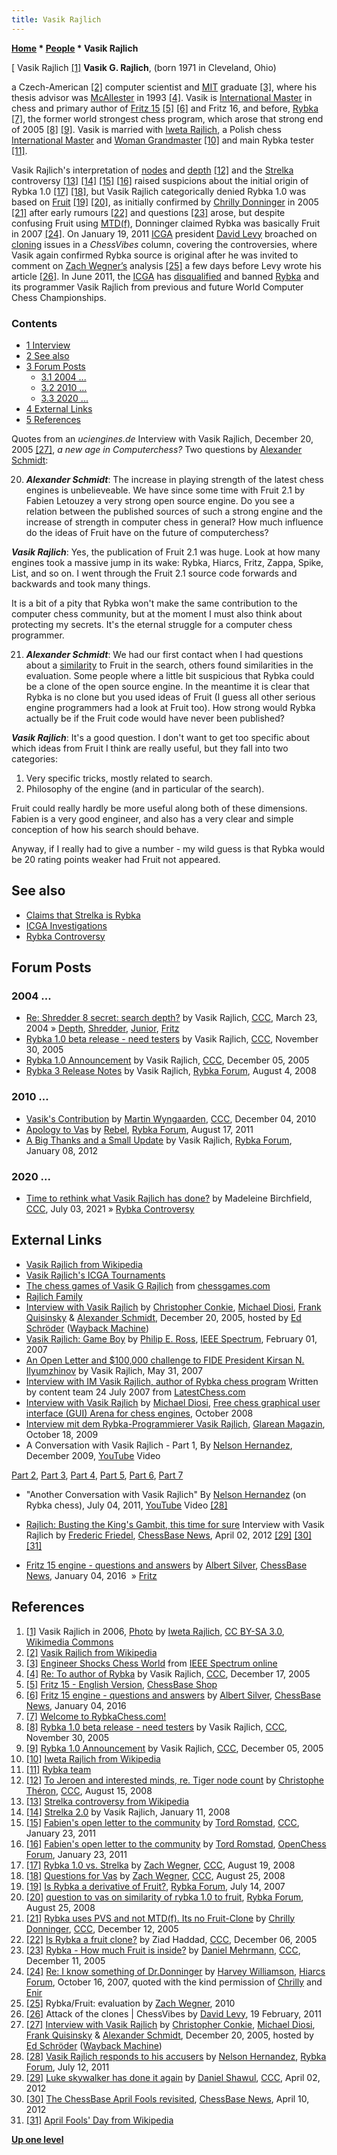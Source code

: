```yaml
---
title: Vasik Rajlich
---
```

**[Home](Home "Home") \* [People](People "People") \* Vasik Rajlich**



[ Vasik Rajlich <a id="cite-note-1" href="#cite-ref-1">[1]</a>
**Vasik G. Rajlich**, (born 1971 in Cleveland, Ohio)  

a Czech-American <a id="cite-note-2" href="#cite-ref-2">[2]</a> computer scientist and [MIT](Massachusetts_Institute_of_Technology "Massachusetts Institute of Technology") graduate <a id="cite-note-3" href="#cite-ref-3">[3]</a>, where his thesis advisor was [McAllester](David_McAllester "David McAllester") in 1993 <a id="cite-note-4" href="#cite-ref-4">[4]</a>. Vasik is [International Master](https://en.wikipedia.org/wiki/International_Master) in chess and primary author of [Fritz 15](Fritz "Fritz") <a id="cite-note-5" href="#cite-ref-5">[5]</a> <a id="cite-note-6" href="#cite-ref-6">[6]</a> and Fritz 16, and before, [Rybka](Rybka "Rybka") <a id="cite-note-7" href="#cite-ref-7">[7]</a>, the former world strongest chess program, which arose that strong end of 2005 <a id="cite-note-8" href="#cite-ref-8">[8]</a> <a id="cite-note-9" href="#cite-ref-9">[9]</a>. Vasik is married with [Iweta Rajlich](index.php?title=Iweta_Rajlich&action=edit&redlink=1 "Iweta Rajlich (page does not exist)"), a Polish chess [International Master](https://en.wikipedia.org/wiki/International_Master) and [Woman Grandmaster](https://en.wikipedia.org/wiki/Woman_Grandmaster) <a id="cite-note-10" href="#cite-ref-10">[10]</a> and main Rybka tester <a id="cite-note-11" href="#cite-ref-11">[11]</a>. 


Vasik Rajlich's interpretation of [nodes](Node "Node") and [depth](Depth "Depth") <a id="cite-note-12" href="#cite-ref-12">[12]</a> and the [Strelka](Strelka "Strelka") controversy <a id="cite-note-13" href="#cite-ref-13">[13]</a> <a id="cite-note-14" href="#cite-ref-14">[14]</a> <a id="cite-note-15" href="#cite-ref-15">[15]</a> <a id="cite-note-16" href="#cite-ref-16">[16]</a> raised suspicions about the initial origin of Rybka 1.0 <a id="cite-note-17" href="#cite-ref-17">[17]</a> <a id="cite-note-18" href="#cite-ref-18">[18]</a>, but Vasik Rajlich categorically denied Rybka 1.0 was based on [Fruit](Fruit "Fruit") <a id="cite-note-19" href="#cite-ref-19">[19]</a> <a id="cite-note-20" href="#cite-ref-20">[20]</a>, as initially confirmed by [Chrilly Donninger](Chrilly_Donninger "Chrilly Donninger") in 2005 <a id="cite-note-21" href="#cite-ref-21">[21]</a> after early rumours <a id="cite-note-22" href="#cite-ref-22">[22]</a> and questions <a id="cite-note-23" href="#cite-ref-23">[23]</a> arose, but despite confusing Fruit using [MTD(f)](MTD(f) "MTD(f)"), Donninger claimed Rybka was basically Fruit in 2007 <a id="cite-note-24" href="#cite-ref-24">[24]</a>. On January 19, 2011 [ICGA](ICGA "ICGA") president [David Levy](David_Levy "David Levy") broached on [cloning](Category:Clone "Category:Clone") issues in a *ChessVibes* column, covering the controversies, where Vasik again confirmed Rybka source is original after he was invited to comment on [Zach Wegner’s](Zach_Wegner "Zach Wegner") analysis <a id="cite-note-25" href="#cite-ref-25">[25]</a> a few days before Levy wrote his article <a id="cite-note-26" href="#cite-ref-26">[26]</a>. In June 2011, the [ICGA](ICGA "ICGA") has [disqualified](World_Computer_Chess_Championship#RybkaDisqualification "World Computer Chess Championship") and banned [Rybka](Rybka "Rybka") and its programmer Vasik Rajlich from previous and future World Computer Chess Championships.



### Contents


* [1 Interview](#interview)
* [2 See also](#see-also)
* [3 Forum Posts](#forum-posts)
	+ [3.1 2004 ...](#2004-...)
	+ [3.2 2010 ...](#2010-...)
	+ [3.3 2020 ...](#2020-...)
* [4 External Links](#external-links)
* [5 References](#references)






Quotes from an *uciengines.de* Interview with Vasik Rajlich, December 20, 2005 <a id="cite-note-27" href="#cite-ref-27">[27]</a>, *a new age in Computerchess?* Two questions by [Alexander Schmidt](index.php?title=Alexander_Schmidt&action=edit&redlink=1 "Alexander Schmidt (page does not exist)"):


20. ***Alexander Schmidt***:
The increase in playing strength of the latest chess engines is unbelieveable. We have since some time with Fruit 2.1 by Fabien Letouzey a very strong open source engine. Do you see a relation between the published sources of such a strong engine and the increase of strength in computer chess in general? How much influence do the ideas of Fruit have on the future of computerchess?


***Vasik Rajlich***:
Yes, the publication of Fruit 2.1 was huge. Look at how many engines took a massive jump in its wake: Rybka, Hiarcs, Fritz, Zappa, Spike, List, and so on. I went through the Fruit 2.1 source code forwards and backwards and took many things.


It is a bit of a pity that Rybka won't make the same contribution to the computer chess community, but at the moment I must also think about protecting my secrets. It's the eternal struggle for a computer chess programmer.


21. ***Alexander Schmidt***:
We had our first contact when I had questions about a [similarity](Engine_Similarity "Engine Similarity") to Fruit in the search, others found similarities in the evaluation. Some people where a little bit suspicious that Rybka could be a clone of the open source engine. In the meantime it is clear that Rybka is no clone but you used ideas of Fruit (I guess all other serious engine programmers had a look at Fruit too). How strong would Rybka actually be if the Fruit code would have never been published?


***Vasik Rajlich***:
It's a good question. I don't want to get too specific about which ideas from Fruit I think are really useful, but they fall into two categories:


1) Very specific tricks, mostly related to search.
2) Philosophy of the engine (and in particular of the search).


Fruit could really hardly be more useful along both of these dimensions. Fabien is a very good engineer, and also has a very clear and simple conception of how his search should behave.


Anyway, if I really had to give a number - my wild guess is that Rybka would be 20 rating points weaker had Fruit not appeared.



## See also


* [Claims that Strelka is Rybka](Claims_that_Strelka_is_Rybka "Claims that Strelka is Rybka")
* [ICGA Investigations](ICGA_Investigations "ICGA Investigations")
* [Rybka Controversy](Rybka_Controversy "Rybka Controversy")


## Forum Posts


### 2004 ...


* [Re: Shredder 8 secret: search depth?](https://www.stmintz.com/ccc/index.php?id=356131) by Vasik Rajlich, [CCC](CCC "CCC"), March 23, 2004 » [Depth](Depth "Depth"), [Shredder](Shredder "Shredder"), [Junior](Junior "Junior"), [Fritz](Fritz "Fritz")
* [Rybka 1.0 beta release - need testers](https://www.stmintz.com/ccc/index.php?id=465686) by Vasik Rajlich, [CCC](CCC "CCC"), November 30, 2005
* [Rybka 1.0 Announcement](https://www.stmintz.com/ccc/index.php?id=466792) by Vasik Rajlich, [CCC](CCC "CCC"), December 05, 2005
* [Rybka 3 Release Notes](http://rybkaforum.net/cgi-bin/rybkaforum/topic_show.pl?tid=5547) by Vasik Rajlich, [Rybka Forum](Computer_Chess_Forums "Computer Chess Forums"), August 4, 2008


### 2010 ...


* [Vasik's Contribution](http://www.talkchess.com/forum/viewtopic.php?topic_view=threads&p=379676&t=36941) by [Martin Wyngaarden](index.php?title=Martin_Wyngaarden&action=edit&redlink=1 "Martin Wyngaarden (page does not exist)"), [CCC](CCC "CCC"), December 04, 2010
* [Apology to Vas](http://rybkaforum.net/cgi-bin/rybkaforum/topic_show.pl?tid=22679) by [Rebel](Ed_Schroder "Ed Schroder"), [Rybka Forum](Computer_Chess_Forums "Computer Chess Forums"), August 17, 2011
* [A Big Thanks and a Small Update](http://rybkaforum.net/cgi-bin/rybkaforum/topic_show.pl?tid=23957) by Vasik Rajlich, [Rybka Forum](Computer_Chess_Forums "Computer Chess Forums"), January 08, 2012


### 2020 ...


* [Time to rethink what Vasik Rajlich has done?](http://www.talkchess.com/forum3/viewtopic.php?f=2&t=77613) by Madeleine Birchfield, [CCC](CCC "CCC"), July 03, 2021 » [Rybka Controversy](Rybka_Controversy "Rybka Controversy")


## External Links


* [Vasik Rajlich from Wikipedia](https://en.wikipedia.org/wiki/Vasik_Rajlich)
* [Vasik Rajlich's ICGA Tournaments](https://www.game-ai-forum.org/icga-tournaments/person.php?id=104)
* [The chess games of Vasik G Rajlich](http://www.chessgames.com/perl/chessplayer?pid=36716) from [chessgames.com](http://www.chessgames.com/index.html)
* [Rajlich Family](http://www.rajlich.com/)
* [Interview with Vasik Rajlich](http://web.archive.org/web/20160316125302/http://www.top-5000.nl/int/rybka.htm) by [Christopher Conkie](index.php?title=Christopher_Conkie&action=edit&redlink=1 "Christopher Conkie (page does not exist)"), [Michael Diosi](index.php?title=Michael_Diosi&action=edit&redlink=1 "Michael Diosi (page does not exist)"), [Frank Quisinsky](Frank_Quisinsky "Frank Quisinsky") & [Alexander Schmidt](index.php?title=Alexander_Schmidt&action=edit&redlink=1 "Alexander Schmidt (page does not exist)"), December 20, 2005, hosted by [Ed Schröder](Ed_Schroder "Ed Schroder") ([Wayback Machine](https://en.wikipedia.org/wiki/Wayback_Machine))
* [Vasik Rajlich: Game Boy](http://spectrum.ieee.org/computing/software/vasik-rajlich-game-boy) by [Philip E. Ross](http://spectrum.ieee.org/author/ross-philip-e), [IEEE Spectrum](IEEE#Spectrum "IEEE"), February 01, 2007
* [An Open Letter and $100,000 challenge to FIDE President Kirsan N. Ilyumzhinov](http://www.rybkachess.com/docs/ChallengeToFIDE.htm) by Vasik Rajlich, May 31, 2007
* [Interview with IM Vasik Rajlich, author of Rybka chess program](http://latestchess.com/showInterview.php?id=4) Written by content team 24 July 2007 from [LatestChess.com](http://latestchess.com/index.php)
* [Interview with Vasik Rajlich](http://www.playwitharena.com/?Interviews:Interview_with_Vasik_Rajlich) by [Michael Diosi](index.php?title=Michael_Diosi&action=edit&redlink=1 "Michael Diosi (page does not exist)"), [Free chess graphical user interface (GUI) Arena for chess engines](http://www.playwitharena.com/), October 2008
* [Interview mit dem Rybka-Programmierer Vasik Rajlich](http://glareanverlag.wordpress.com/2009/10/18/interview-schachprogramm-vasik-rajlich-rybka_glarean-magazin/), [Glarean Magazin](http://glareanverlag.wordpress.com/), October 18, 2009
* A Conversation with Vasik Rajlich - Part 1, By [Nelson Hernandez](Nelson_Hernandez "Nelson Hernandez"), December 2009, [YouTube](https://en.wikipedia.org/wiki/YouTube) Video


 [Part 2](http://www.youtube.com/watch?v=f5XXP9m4umU), [Part 3](http://www.youtube.com/watch?v=8Xbs_YdSs6c), [Part 4](http://www.youtube.com/watch?v=qWW0fwnYzN0), [Part 5](http://www.youtube.com/watch?v=nJlVWe7v3r4), [Part 6](http://www.youtube.com/watch?v=2TCojL6edA0), [Part 7](http://www.youtube.com/watch?v=GJ7YRwD1R48)
 
* "Another Conversation with Vasik Rajlich" By [Nelson Hernandez](Nelson_Hernandez "Nelson Hernandez") (on Rybka chess), July 04, 2011, [YouTube](https://en.wikipedia.org/wiki/YouTube) Video <a id="cite-note-28" href="#cite-ref-28">[28]</a>


 
* [Rajlich: Busting the King's Gambit, this time for sure](http://chessbase.com/newsdetail.asp?newsid=8047) Interview with Vasik Rajlich by [Frederic Friedel](Frederic_Friedel "Frederic Friedel"), [ChessBase News](ChessBase "ChessBase"), April 02, 2012 <a id="cite-note-29" href="#cite-ref-29">[29]</a> <a id="cite-note-30" href="#cite-ref-30">[30]</a> <a id="cite-note-31" href="#cite-ref-31">[31]</a>
* [Fritz 15 engine - questions and answers](http://en.chessbase.com/post/fritz-15-engine-questions-and-answers) by [Albert Silver](Albert_Silver "Albert Silver"), [ChessBase News](ChessBase "ChessBase"), January 04, 2016  » [Fritz](Fritz "Fritz")


## References


1. <a id="cite-ref-1" href="#cite-note-1">[1]</a> Vasik Rajlich in 2006, [Photo](https://commons.wikimedia.org/wiki/File:Vasik_Rajlich.jpg) by [Iweta Rajlich](index.php?title=Iweta_Rajlich&action=edit&redlink=1 "Iweta Rajlich (page does not exist)"), [CC BY-SA 3.0](https://creativecommons.org/licenses/by-sa/3.0/deed.en), [Wikimedia Commons](https://en.wikipedia.org/wiki/Wikimedia_Commons)
2. <a id="cite-ref-2" href="#cite-note-2">[2]</a> [Vasik Rajlich from Wikipedia](https://en.wikipedia.org/wiki/Vasik_Rajlich)
3. <a id="cite-ref-3" href="#cite-note-3">[3]</a> [Engineer Shocks Chess World](http://blogs.spectrum.ieee.org/gizmos/2007/06/engineer_shocks_chess_world.htm) from [IEEE Spectrum online](http://www.spectrum.ieee.org/)
4. <a id="cite-ref-4" href="#cite-note-4">[4]</a> [Re: To author of Rybka](https://www.stmintz.com/ccc/index.php?id=471117) by Vasik Rajlich, [CCC](CCC "CCC"), December 17, 2005
5. <a id="cite-ref-5" href="#cite-note-5">[5]</a> [Fritz 15 - English Version](https://shop.chessbase.com/en/products/fritz_15_english), [ChessBase Shop](ChessBase "ChessBase")
6. <a id="cite-ref-6" href="#cite-note-6">[6]</a> [Fritz 15 engine - questions and answers](http://en.chessbase.com/post/fritz-15-engine-questions-and-answers) by [Albert Silver](Albert_Silver "Albert Silver"), [ChessBase News](ChessBase "ChessBase"), January 04, 2016
7. <a id="cite-ref-7" href="#cite-note-7">[7]</a> [Welcome to RybkaChess.com!](http://www.rybkachess.com/index.php)
8. <a id="cite-ref-8" href="#cite-note-8">[8]</a> [Rybka 1.0 beta release - need testers](https://www.stmintz.com/ccc/index.php?id=465686) by Vasik Rajlich, [CCC](CCC "CCC"), November 30, 2005
9. <a id="cite-ref-9" href="#cite-note-9">[9]</a> [Rybka 1.0 Announcement](https://www.stmintz.com/ccc/index.php?id=466792) by Vasik Rajlich, [CCC](CCC "CCC"), December 05, 2005
10. <a id="cite-ref-10" href="#cite-note-10">[10]</a> [Iweta Rajlich from Wikipedia](https://en.wikipedia.org/wiki/Iweta_Rajlich)
11. <a id="cite-ref-11" href="#cite-note-11">[11]</a> [Rybka team](http://rybkachess.com.www52.your-server.de/index.php?auswahl=Rybka+team)
12. <a id="cite-ref-12" href="#cite-note-12">[12]</a> [To Jeroen and interested minds, re. Tiger node count](http://www.talkchess.com/forum/viewtopic.php?t=23037) by [Christophe Théron](Christophe_Th%C3%A9ron "Christophe Théron"), [CCC](CCC "CCC"), August 15, 2008
13. <a id="cite-ref-13" href="#cite-note-13">[13]</a> [Strelka controversy from Wikipedia](https://en.wikipedia.org/wiki/Rybka#Strelka_controversy)
14. <a id="cite-ref-14" href="#cite-note-14">[14]</a> [Strelka 2.0](http://rybkaforum.net/cgi-bin/rybkaforum/topic_show.pl?tid=3006) by Vasik Rajlich, January 11, 2008
15. <a id="cite-ref-15" href="#cite-note-15">[15]</a> [Fabien's open letter to the community](http://www.talkchess.com/forum/viewtopic.php?t=37762) by [Tord Romstad](Tord_Romstad "Tord Romstad"), [CCC](CCC "CCC"), January 23, 2011
16. <a id="cite-ref-16" href="#cite-note-16">[16]</a> [Fabien's open letter to the community](http://www.open-chess.org/viewtopic.php?f=3&t=1014) by [Tord Romstad](Tord_Romstad "Tord Romstad"), [OpenChess Forum](Computer_Chess_Forums "Computer Chess Forums"), January 23, 2011
17. <a id="cite-ref-17" href="#cite-note-17">[17]</a> [Rybka 1.0 vs. Strelka](http://www.talkchess.com/forum/viewtopic.php?t=23118) by [Zach Wegner](Zach_Wegner "Zach Wegner"), [CCC](CCC "CCC"), August 19, 2008
18. <a id="cite-ref-18" href="#cite-note-18">[18]</a> [Questions for Vas](http://www.talkchess.com/forum/viewtopic.php?t=23249) by [Zach Wegner](Zach_Wegner "Zach Wegner"), [CCC](CCC "CCC"), August 25, 2008
19. <a id="cite-ref-19" href="#cite-note-19">[19]</a> [Is Rybka a derivative of Fruit?](http://rybkaforum.net/cgi-bin/rybkaforum/topic_show.pl?pid=19118#pid19118), [Rybka Forum](Computer_Chess_Forums "Computer Chess Forums"), July 14, 2007
20. <a id="cite-ref-20" href="#cite-note-20">[20]</a> [question to vas on similarity of rybka 1.0 to fruit](http://rybkaforum.net/cgi-bin/rybkaforum/topic_show.pl?tid=6772), [Rybka Forum](Computer_Chess_Forums "Computer Chess Forums"), August 25, 2008
21. <a id="cite-ref-21" href="#cite-note-21">[21]</a> [Rybka uses PVS and not MTD(f). Its no Fruit-Clone](https://www.stmintz.com/ccc/index.php?id=469209) by [Chrilly Donninger](Chrilly_Donninger "Chrilly Donninger"), [CCC](CCC "CCC"), December 12, 2005
22. <a id="cite-ref-22" href="#cite-note-22">[22]</a> [Is Rybka a fruit clone?](https://www.stmintz.com/ccc/index.php?id=467208) by Ziad Haddad, [CCC](CCC "CCC"), December 06, 2005
23. <a id="cite-ref-23" href="#cite-note-23">[23]</a> [Rybka - How much Fruit is inside?](https://www.stmintz.com/ccc/index.php?id=469130) by [Daniel Mehrmann](Daniel_Mehrmann "Daniel Mehrmann"), [CCC](CCC "CCC"), December 11, 2005
24. <a id="cite-ref-24" href="#cite-note-24">[24]</a> [Re: I know something of Dr.Donninger](https://www.hiarcs.net/forums/viewtopic.php?t=398&start=19) by [Harvey Williamson](Harvey_Williamson "Harvey Williamson"), [Hiarcs Forum](Computer_Chess_Forums "Computer Chess Forums"), October 16, 2007, quoted with the kind permission of [Chrilly](Chrilly_Donninger "Chrilly Donninger") and [Enir](Enrique_Irazoqui "Enrique Irazoqui")
25. <a id="cite-ref-25" href="#cite-note-25">[25]</a> Rybka/Fruit: evaluation by [Zach Wegner](Zach_Wegner "Zach Wegner"), 2010
26. <a id="cite-ref-26" href="#cite-note-26">[26]</a> Attack of the clones | ChessVibes by [David Levy](David_Levy "David Levy"), 19 February, 2011
27. <a id="cite-ref-27" href="#cite-note-27">[27]</a> [Interview with Vasik Rajlich](http://web.archive.org/web/20160316125302/http://www.top-5000.nl/int/rybka.htm) by [Christopher Conkie](index.php?title=Christopher_Conkie&action=edit&redlink=1 "Christopher Conkie (page does not exist)"), [Michael Diosi](index.php?title=Michael_Diosi&action=edit&redlink=1 "Michael Diosi (page does not exist)"), [Frank Quisinsky](Frank_Quisinsky "Frank Quisinsky") & [Alexander Schmidt](index.php?title=Alexander_Schmidt&action=edit&redlink=1 "Alexander Schmidt (page does not exist)"), December 20, 2005, hosted by [Ed Schröder](Ed_Schroder "Ed Schroder") ([Wayback Machine](https://en.wikipedia.org/wiki/Wayback_Machine))
28. <a id="cite-ref-28" href="#cite-note-28">[28]</a> [Vasik Rajlich responds to his accusers](http://rybkaforum.net/cgi-bin/rybkaforum/topic_show.pl?tid=22402) by [Nelson Hernandez](Nelson_Hernandez "Nelson Hernandez"), [Rybka Forum](Computer_Chess_Forums "Computer Chess Forums"), July 12, 2011
29. <a id="cite-ref-29" href="#cite-note-29">[29]</a> [Luke skywalker has done it again](http://www.talkchess.com/forum/viewtopic.php?t=43129) by [Daniel Shawul](Daniel_Shawul "Daniel Shawul"), [CCC](CCC "CCC"), April 02, 2012
30. <a id="cite-ref-30" href="#cite-note-30">[30]</a> [The ChessBase April Fools revisited](http://www.chessbase.com/newsdetail.asp?newsid=8067), [ChessBase News](ChessBase "ChessBase"), April 10, 2012
31. <a id="cite-ref-31" href="#cite-note-31">[31]</a> [April Fools' Day from Wikipedia](https://en.wikipedia.org/wiki/April_Fools%27_Day)

**[Up one level](People "People")**







 
